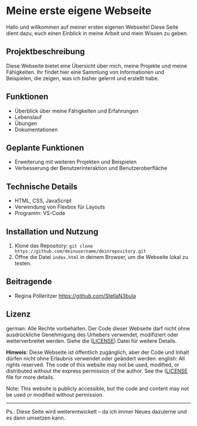 # Meine erste eigene Webseite

Hallo und willkommen auf meiner ersten eigenen Webseite! Diese Seite dient dazu, euch einen Einblick in meine Arbeit und mein Wissen zu geben.

## Projektbeschreibung
Diese Webseite bietet eine Übersicht über mich, meine Projekte und meine Fähigkeiten. Ihr findet hier eine Sammlung von Informationen und Beispielen, die zeigen, was ich bisher gelernt und erstellt habe.

## Funktionen
- Überblick über meine Fähigkeiten und Erfahrungen
- Lebenslauf
- Übungen
- Dokumentationen

## Geplante Funktionen
- Erweiterung mit weiteren Projekten und Beispielen
- Verbesserung der Benutzerinteraktion und Benutzeroberfläche

## Technische Details
- HTML, CSS, JavaScript
- Verwendung von Flexbox für Layouts
- Programm: VS-Code

## Installation und Nutzung
1. Klone das Repository: `git clone https://github.com/deinusername/deinrepository.git`
2. Öffne die Datei `index.html` in deinem Browser, um die Webseite lokal zu testen.

## Beitragende
- Regina Pölleritzer https://github.com/StellaN3bula

## Lizenz
german:
Alle Rechte vorbehalten. Der Code dieser Webseite darf nicht ohne ausdrückliche Genehmigung des Urhebers verwendet, modifiziert oder weiterverbreitet werden.
Siehe die ([LICENSE](https://github.com/StellaN3bula/myWebsite/blob/main/LICENSE.txt)) Datei für weitere Details.

**Hinweis**: Diese Webseite ist öffentlich zugänglich, aber der Code und Inhalt dürfen nicht ohne Erlaubnis verwendet oder geändert werden.
english:
All rights reserved. The code of this website may not be used, modified, or distributed without the express permission of the author. See the ([LICENSE](https://github.com/StellaN3bula/myWebsite/blob/main/LICENSE.txt) file for more details.

Note: This website is publicly accessible, but the code and content may not be used or modified without permission.



---

Ps.: Diese Seite wird weiterentwickelt – da ich immer Neues dazulerne und es dann umsetzen kann.
